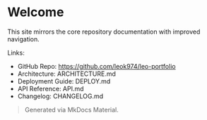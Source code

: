 # Welcome

This site mirrors the core repository documentation with improved navigation.

Links:
- GitHub Repo: https://github.com/leok974/leo-portfolio
- Architecture: ARCHITECTURE.md
- Deployment Guide: DEPLOY.md
- API Reference: API.md
- Changelog: CHANGELOG.md

> Generated via MkDocs Material.

